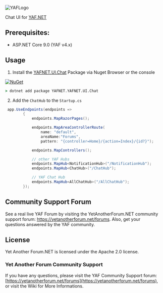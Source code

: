 ![YAFLogo](https://raw.githubusercontent.com/YAFNET/YAFNET/master/yafsrc/YetAnotherForum.NET/wwwroot/images/Logos/YAFLogo.svg)

Chat UI for [YAF.NET](https://yetanotherforum.net)

## Prerequisites:
* ASP.NET Core 9.0 (YAF v4.x)

## Usage
1. Install the [YAFNET.UI.Chat](https://www.nuget.org/packages/YAFNET.UI.Chat/) Package via Nuget Browser or the console

[![NuGet](https://img.shields.io/nuget/v/YAFNET.UI.Chat.svg)](https://nuget.org/packages/YAFNET.UI.Chat)

``` cmd
> dotnet add package YAFNET.YAFNET.UI.Chat
```

2. Add the `ChatHub` to the `Startup.cs`
``` csharp
 app.UseEndpoints(endpoints =>
        {
            endpoints.MapRazorPages();

            endpoints.MapAreaControllerRoute(
                name: "default",
                areaName:"Forums",
                pattern: "{controller=Home}/{action=Index}/{id?}");

            endpoints.MapControllers();

            // other YAF Hubs
            endpoints.MapHub<NotificationHub>("/NotificationHub");
            endpoints.MapHub<ChatHub>("/ChatHub");

            // YAF Chat Hub
            endpoints.MapHub<AllChatHub>("/AllChatHub");
        });
```

## Community Support Forum

See a real live YAF Forum by visiting the YetAnotherForum.NET community support forum: https://yetanotherforum.net/forums. Also, get your questions answered by the YAF community.

## License

Yet Another Forum.NET is licensed under the Apache 2.0 license. 


### Yet Another Forum Community Support

If you have any questions, please visit the YAF Community Support forum: [https://yetanotherforum.net/forums](https://yetanotherforum.net/forums), or visit the Wiki for More Informations.
